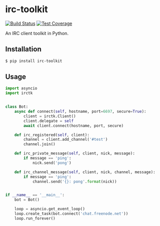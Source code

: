 irc-toolkit
===========

[![Build Status](http://img.shields.io/travis/kylef/irctk/master.svg?style=flat)](https://travis-ci.org/kylef/irctk)
[![Test Coverage](http://img.shields.io/coveralls/kylef/irctk/master.svg?style=flat)](https://coveralls.io/r/kylef/irctk)

An IRC client toolkit in Python.

## Installation

```bash
$ pip install irc-toolkit
```

## Usage

```python
import asyncio
import irctk


class Bot:
    async def connect(self, hostname, port=6697, secure=True):
        client = irctk.Client()
        client.delegate = self
        await client.connect(hostname, port, secure)

    def irc_registered(self, client):
        channel = client.add_channel('#test')
        channel.join()

    def irc_private_message(self, client, nick, message):
        if message == 'ping':
            nick.send('pong')

    def irc_channel_message(self, client, nick, channel, message):
        if message == 'ping':
            channel.send('{}: pong'.format(nick))


if __name__ == '__main__':
    bot = Bot()

    loop = asyncio.get_event_loop()
    loop.create_task(bot.connect('chat.freenode.net'))
    loop.run_forever()
```


